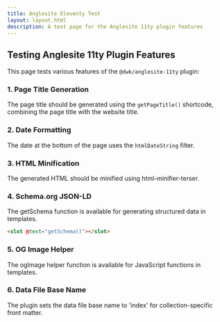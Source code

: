```yaml
---
title: Anglesite Eleventy Test
layout: layout.html
description: A test page for the Anglesite 11ty plugin features
---
```


## Testing Anglesite 11ty Plugin Features

This page tests various features of the `@dwk/anglesite-11ty` plugin:

### 1. Page Title Generation

The page title should be generated using the `getPageTitle()` shortcode,
combining the page title with the website title.

### 2. Date Formatting

The date at the bottom of the page uses the `htmlDateString` filter.

### 3. HTML Minification

The generated HTML should be minified using html-minifier-terser.

### 4. Schema.org JSON-LD

The getSchema function is available for generating structured data in templates.

```html
<slot @text="getSchema()"></slot>
```

### 5. OG Image Helper

The ogImage helper function is available for JavaScript functions in templates.

### 6. Data File Base Name

The plugin sets the data file base name to 'index' for collection-specific
front matter.
